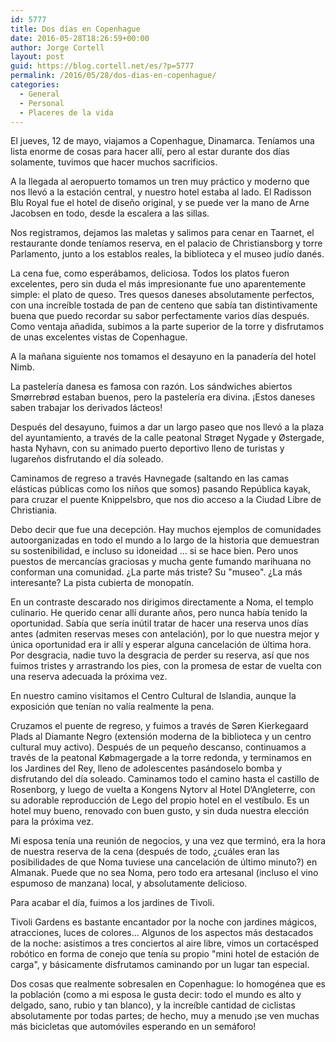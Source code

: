 ```yaml
---
id: 5777
title: Dos días en Copenhague
date: 2016-05-28T18:26:59+00:00
author: Jorge Cortell
layout: post
guid: https://blog.cortell.net/es/?p=5777
permalink: /2016/05/28/dos-dias-en-copenhague/
categories:
  - General
  - Personal
  - Placeres de la vida
---
```

El jueves, 12 de mayo, viajamos a Copenhague, Dinamarca. Teníamos una lista enorme de cosas para hacer allí, pero al estar durante dos días solamente, tuvimos que hacer muchos sacrificios.

A la llegada al aeropuerto tomamos un tren muy práctico y moderno que nos llevó a la estación central, y nuestro hotel estaba al lado. El Radisson Blu Royal fue el hotel de diseño original, y se puede ver la mano de Arne Jacobsen en todo, desde la escalera a las sillas.

Nos registramos, dejamos las maletas y salimos para cenar en Taarnet, el restaurante donde teníamos reserva, en el palacio de Christiansborg y torre Parlamento, junto a los establos reales, la biblioteca y el museo judío danés.

La cena fue, como esperábamos, deliciosa. Todos los platos fueron excelentes, pero sin duda el más impresionante fue uno aparentemente simple: el plato de queso. Tres quesos daneses absolutamente perfectos, con una increíble tostada de pan de centeno que sabía tan distintivamente buena que puedo recordar su sabor perfectamente varios días después. Como ventaja añadida, subimos a la parte superior de la torre y disfrutamos de unas excelentes vistas de Copenhague.

A la mañana siguiente nos tomamos el desayuno en la panadería del hotel Nimb.

La pastelería danesa es famosa con razón. Los sándwiches abiertos Smørrebrød estaban buenos, pero la pastelería era divina. ¡Estos daneses saben trabajar los derivados lácteos!

Después del desayuno, fuimos a dar un largo paseo que nos llevó a la plaza del ayuntamiento, a través de la calle peatonal Strøget Nygade y Østergade, hasta Nyhavn, con su animado puerto deportivo lleno de turistas y lugareños disfrutando el día soleado.

Caminamos de regreso a través Havnegade (saltando en las camas elásticas públicas como los niños que somos) pasando República kayak, para cruzar el puente Knippelsbro, que nos dio acceso a la Ciudad Libre de Christiania.

Debo decir que fue una decepción. Hay muchos ejemplos de comunidades autoorganizadas en todo el mundo a lo largo de la historia que demuestran su sostenibilidad, e incluso su idoneidad ... si se hace bien. Pero unos puestos de mercancías graciosas y mucha gente fumando marihuana no conforman una comunidad. ¿La parte más triste? Su "museo". ¿La más interesante? La pista cubierta de monopatín.

En un contraste descarado nos dirigimos directamente a Noma, el templo culinario. He querido cenar allí durante años, pero nunca había tenido la oportunidad. Sabía que sería inútil tratar de hacer una reserva unos días antes (admiten reservas meses con antelación), por lo que nuestra mejor y única oportunidad era ir allí y esperar alguna cancelación de última hora. Por desgracia, nadie tuvo la desgracia de perder su reserva, así que nos fuimos tristes y arrastrando los pies, con la promesa de estar de vuelta con una reserva adecuada la próxima vez.

En nuestro camino visitamos el Centro Cultural de Islandia, aunque la exposición que tenían no valía realmente la pena.

Cruzamos el puente de regreso, y fuimos a través de Søren Kierkegaard Plads al Diamante Negro (extensión moderna de la biblioteca y un centro cultural muy activo). Después de un pequeño descanso, continuamos a través de la peatonal Købmagergade a la torre redonda, y terminamos en los Jardines del Rey, lleno de adolescentes pasándoselo bomba y disfrutando del día soleado. Caminamos todo el camino hasta el castillo de Rosenborg, y luego de vuelta a Kongens Nytorv al Hotel D‘Angleterre, con su adorable reproducción de Lego del propio hotel en el vestíbulo. Es un hotel muy bueno, renovado con buen gusto, y sin duda nuestra elección para la próxima vez.

Mi esposa tenía una reunión de negocios, y una vez que terminó, era la hora de nuestra reserva de la cena (después de todo, ¿cuáles eran las posibilidades de que Noma tuviese una cancelación de último minuto?) en Almanak. Puede que no sea Noma, pero todo era artesanal (incluso el vino espumoso de manzana) local, y absolutamente delicioso.

Para acabar el día, fuimos a los jardines de Tivoli.

Tivoli Gardens es bastante encantador por la noche con jardines mágicos, atracciones, luces de colores... Algunos de los aspectos más destacados de la noche: asistimos a tres conciertos al aire libre, vimos un cortacésped robótico en forma de conejo que tenía su propio "mini hotel de estación de carga", y básicamente disfrutamos caminando por un lugar tan especial.

Dos cosas que realmente sobresalen en Copenhague: lo homogénea que es la población (como a mi esposa le gusta decir: todo el mundo es alto y delgado, sano, rubio y tan blanco), y la increíble cantidad de ciclistas absolutamente por todas partes; de hecho, muy a menudo ¡se ven muchas más bicicletas que automóviles esperando en un semáforo!